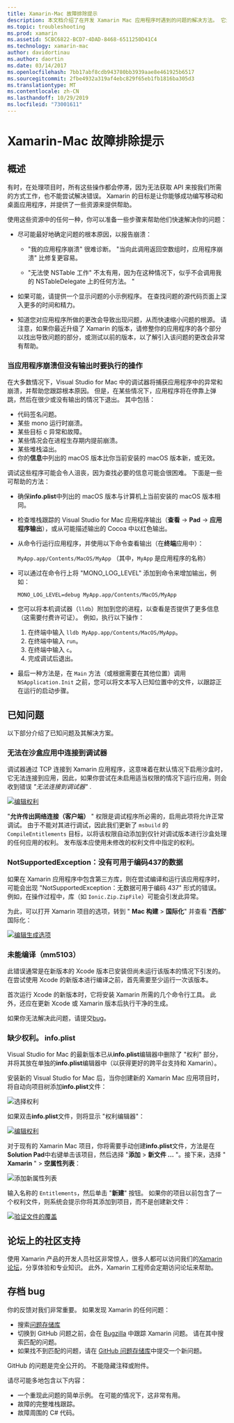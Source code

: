 ```yaml
---
title: Xamarin-Mac 故障排除提示
description: 本文档介绍了在开发 Xamarin Mac 应用程序时遇到的问题的解决方法。 它还讨论了获取支持的方法。
ms.topic: troubleshooting
ms.prod: xamarin
ms.assetid: 5CBC6822-BCD7-4DAD-8468-6511250D41C4
ms.technology: xamarin-mac
author: davidortinau
ms.author: daortin
ms.date: 03/14/2017
ms.openlocfilehash: 7bb17abf8cdb943780bb3939aae8e461925b6517
ms.sourcegitcommit: 2fbe4932a319af4ebc829f65eb1fb1816ba305d3
ms.translationtype: MT
ms.contentlocale: zh-CN
ms.lasthandoff: 10/29/2019
ms.locfileid: "73001611"
---
```

# <a name="xamarinmac-troubleshooting-tips"></a>Xamarin-Mac 故障排除提示

## <a name="overview"></a>概述

有时，在处理项目时，所有这些操作都会停滞，因为无法获取 API 来按我们所需的方式工作，也不能尝试解决错误。 Xamarin 的目标是让你能够成功编写移动和桌面应用程序，并提供了一些资源来提供帮助。

使用这些资源中的任何一种，你可以准备一些步骤来帮助他们快速解决你的问题：

- 尽可能最好地确定问题的根本原因，以报告崩溃：

  - "我的应用程序崩溃" 很难诊断。 "当向此调用返回空数组时，应用程序崩溃" 比修复更容易。

  - "无法使 NSTable 工作" 不太有用，因为在这种情况下，似乎不会调用我的 NSTableDelegate 上的任何方法。 "

- 如果可能，请提供一个显示问题的小示例程序。 在查找问题的源代码页面上深入更多的时间和精力。

- 知道您对应用程序所做的更改会导致出现问题，从而快速缩小问题的根源。 请注意，如果你最近升级了 Xamarin 的版本，请修整你的应用程序的各个部分以找出导致问题的部分，或测试以前的版本，以了解引入该问题的更改会非常有帮助。

### <a name="what-to-do-when-your-app-crashes-with-no-output"></a>当应用程序崩溃但没有输出时要执行的操作

在大多数情况下，Visual Studio for Mac 中的调试器将捕获应用程序中的异常和崩溃，并帮助您跟踪根本原因。 但是，在某些情况下，应用程序将在停靠上弹跳，然后在很少或没有输出的情况下退出。 其中包括：

- 代码签名问题。
- 某些 mono 运行时崩溃。
- 某些目标 c 异常和故障。
- 某些情况会在进程生存期内提前崩溃。
- 某些堆栈溢出。
- 你的**信息**中列出的 macOS 版本比你当前安装的 macOS 版本新，或无效。

调试这些程序可能会令人沮丧，因为查找必要的信息可能会很困难。 下面是一些可帮助的方法：

- 确保**info.plist**中列出的 macOS 版本与计算机上当前安装的 macOS 版本相同。
- 检查堆栈跟踪的 Visual Studio for Mac 应用程序输出（**查看** -> **Pad** -> **应用程序输出**），或从可能描述输出的 Cocoa 中以红色输出。
- 从命令行运行应用程序，并使用以下命令查看输出（在**终端**应用中）：

  `MyApp.app/Contents/MacOS/MyApp` （其中，`MyApp` 是应用程序的名称）
- 可以通过在命令行上将 "MONO_LOG_LEVEL" 添加到命令来增加输出，例如：

  `MONO_LOG_LEVEL=debug MyApp.app/Contents/MacOS/MyApp`
- 您可以将本机调试器（`lldb`）附加到您的进程，以查看是否提供了更多信息（这需要付费许可证）。 例如，执行以下操作：

  1. 在终端中输入 `lldb MyApp.app/Contents/MacOS/MyApp`。
  2. 在终端中输入 `run`。
  3. 在终端中输入 `c`。
  4. 完成调试后退出。
- 最后一种方法是，在 `Main` 方法（或根据需要在其他位置）调用 `NSApplication.Init` 之前，您可以将文本写入已知位置中的文件，以跟踪正在运行的启动步骤。

## <a name="known-issues"></a>已知问题

以下部分介绍了已知问题及其解决方案。

### <a name="unable-to-connect-to-the-debugger-in-sandboxed-apps"></a>无法在沙盒应用中连接到调试器

调试器通过 TCP 连接到 Xamarin 应用程序，这意味着在默认情况下启用沙盒时，它无法连接到应用，因此，如果你尝试在未启用适当权限的情况下运行应用，则会收到错误 *"无法连接到调试器"* .

[![编辑权利](troubleshooting-images/debug01.png "编辑权利")](troubleshooting-images/debug01-large.png#lightbox)

"**允许传出网络连接（客户端）** " 权限是调试程序所必需的，启用此项将允许正常调试。 由于不能对其进行调试，因此我们更新了 `msbuild` 的 `CompileEntitlements` 目标，以将该权限自动添加到仅针对调试版本进行沙盒处理的任何应用的权利。 发布版本应使用未修改的权利文件中指定的权利。

### <a name="systemnotsupportedexception-no-data-is-available-for-encoding-437"></a>NotSupportedException：没有可用于编码437的数据

如果在 Xamarin 应用程序中包含第三方库，则在尝试编译和运行该应用程序时，可能会出现 "NotSupportedException：无数据可用于编码 437" 形式的错误。 例如，在操作过程中，库（如 `Ionic.Zip.ZipFile`）可能会引发此异常。

为此，可以打开 Xamarin 项目的选项，转到 " **Mac 构建** > **国际化**" 并查看 "**西部**" 国际化：

[![编辑生成选项](troubleshooting-images/issue01.png "编辑生成选项")](troubleshooting-images/issue01-large.png#lightbox)

### <a name="failed-to-compile-mm5103"></a>未能编译（mm5103）

此错误通常是在新版本的 Xcode 版本已安装但尚未运行该版本的情况下引发的。 在尝试使用 Xcode 的新版本进行编译之前，首先需要至少运行一次该版本。

首次运行 Xcode 的新版本时，它将安装 Xamarin 所需的几个命令行工具。 此外，还应在更新 Xcode 或 Xamarin 版本后执行干净的生成。

如果你无法解决此问题，请提交[bug](#filing-a-bug)。

### <a name="missing-entitlementsplist"></a>缺少权利。 info.plist

Visual Studio for Mac 的最新版本已从**info.plist**编辑器中删除了 "权利" 部分，并将其放在单独的**info.plist**编辑器中（以获得更好的跨平台支持和 Xamarin）。

安装新的 Visual Studio for Mac 后，当你创建新的 Xamarin Mac 应用项目时，将自动向项目树添加**info.plist**文件：

![选择权利](troubleshooting-images/entitlements01.png "选择权利")

如果双击**info.plist**文件，则将显示 "权利编辑器"：

[![编辑权利](troubleshooting-images/entitlements02.png "编辑权利")](troubleshooting-images/entitlements02-large.png#lightbox)

对于现有的 Xamarin Mac 项目，你将需要手动创建**info.plist**文件，方法是在**Solution Pad**中右键单击该项目，然后选择 "**添加** > **新文件 ...** "。接下来，选择 " **Xamarin** " > **空属性列表**：

![添加新属性列表](troubleshooting-images/entitlements03.png "添加新属性列表")

输入名称的 `Entitlements`，然后单击 "**新建**" 按钮。 如果你的项目以前包含了一个权利文件，则系统会提示你将其添加到项目，而不是创建新文件：

[![验证文件的覆盖](troubleshooting-images/entitlements04.png "验证文件的覆盖")](troubleshooting-images/entitlements04-large.png#lightbox)

## <a name="community-support-on-the-forums"></a>论坛上的社区支持

使用 Xamarin 产品的开发人员社区非常惊人，很多人都可以访问我们的[Xamarin 论坛](https://forums.xamarin.com/categories/mac)，分享体验和专业知识。 此外，Xamarin 工程师会定期访问论坛来帮助。

<a name="filing-a-bug"/>

## <a name="filing-a-bug"></a>存档 bug

你的反馈对我们非常重要。 如果发现 Xamarin 的任何问题：

- 搜索[问题存储库](https://github.com/xamarin/xamarin-macios/issues)
- 切换到 GitHub 问题之前，会在 [Bugzilla](https://bugzilla.xamarin.com/describecomponents.cgi) 中跟踪 Xamarin 问题。 请在其中搜索匹配的问题。
- 如果找不到匹配的问题，请在 [GitHub 问题存储库](https://github.com/xamarin/xamarin-macios/issues/new)中提交一个新问题。

GitHub 的问题是完全公开的。 不能隐藏注释或附件。

请尽可能多地包含以下内容：

- 一个重现此问题的简单示例。 在可能的情况下，这非常有用。
- 故障的完整堆栈跟踪。
- 故障周围的 C# 代码。

